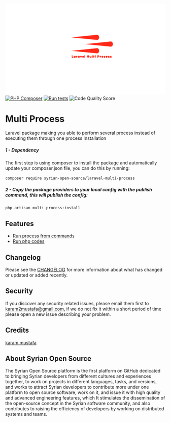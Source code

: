 ![logo](assets/logo.png)
[![PHP Composer](https://github.com/syrian-open-source/laravel-multi-process/actions/workflows/php.yml/badge.svg)](https://github.com/syrian-open-source/laravel-multi-process/actions/workflows/php.yml)
[![Run tests](https://github.com/syrian-open-source/laravel-multi-process/actions/workflows/tests.yml/badge.svg)](https://github.com/syrian-open-source/laravel-multi-process/actions/workflows/tests.yml)
![Code Quality Score](https://api.codiga.io/project/30511/score/svg)
    
# Multi Process

Laravel package making you able to perform several process instead of executing them through one process
Installation

##### 1 - Dependency
The first step is using composer to install the package and automatically update your composer.json file, you can do this by running:

```shell
composer require syrian-open-source/laravel-multi-process
```
##### 2 - Copy the package providers to your local config with the publish command, this will publish the config:
```shell
php artisan multi-process:install
```

Features
-----------
- [Run process from commands](https://github.com/syrian-open-source/laravel-multi-process/blob/main/docs/commands.md)
- [Run php codes](https://github.com/syrian-open-source/laravel-multi-process/blob/main/docs/php.md)


Changelog
---------
Please see the [CHANGELOG](https://github.com/syrian-open-source/laravel-multi-process/blob/master/CHANGELOG.md) for more information about what has changed or updated or added recently.

Security
--------
If you discover any security related issues, please email them first to karam2mustafa@gmail.com, 
if we do not fix it within a short period of time please open a new issue describing your problem. 

Credits
-------
[karam mustafa](https://www.linkedin.com/in/karam2mustafa)

About Syrian Open Source
-------
The Syrian Open Source platform is the first platform on GitHub dedicated to bringing Syrian developers from different cultures and experiences together, to work on projects in different languages, tasks, and versions, and works to attract Syrian developers to contribute more under one platform to open source software, work on it, and issue it with high quality and advanced engineering features, which It stimulates the dissemination of the open-source concept in the Syrian software community, and also contributes to raising the efficiency of developers by working on distributed systems and teams.
